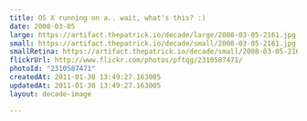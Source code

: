 ```yaml
---
title: OS X running on a.. wait, what's this? :)
date: 2008-03-05
large: https://artifact.thepatrick.io/decade/large/2008-03-05-2161.jpg
small: https://artifact.thepatrick.io/decade/small/2008-03-05-2161.jpg
smallRetina: https://artifact.thepatrick.io/decade/small/2008-03-05-2161@2x.jpg
flickrUrl: http://www.flickr.com/photos/pftqg/2310587471/
photoId: "2310587471"
createdAt: 2011-01-30 13:49:27.163005
updatedAt: 2011-01-30 13:49:27.163005
layout: decade-image

---
```


